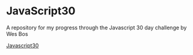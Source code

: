 # JavaScript30
A repository for my progress through the Javascript 30 day challenge by Wes Bos

[Javascript30](https://javascript30.com/)

